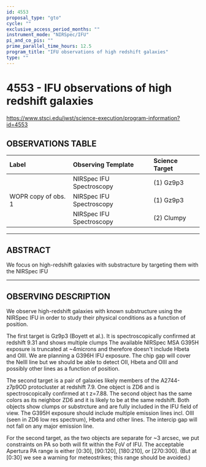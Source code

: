 ```yaml
---
id: 4553
proposal_type: "gto"
cycle: ""
exclusive_access_period_months: ""
instrument_mode: "NIRSpec/IFU"
pi_and_co_pis: ""
prime_parallel_time_hours: 12.5
program_title: "IFU observations of high redshift galaxies"
type: ""
---
```

# 4553 - IFU observations of high redshift galaxies
https://www.stsci.edu/jwst/science-execution/program-information?id=4553
## OBSERVATIONS TABLE
| Label                 | Observing Template         | Science Target |
| :-------------------- | :------------------------- | :------------- |
|                       | NIRSpec IFU Spectroscopy   | (1) Gz9p3      |
| WOPR copy of obs. 1 | NIRSpec IFU Spectroscopy   | (1) Gz9p3      |
|                       | NIRSpec IFU Spectroscopy   | (2) Clumpy     |

---

## ABSTRACT

We focus on high-redshift galaxies with substracture by targeting them with the NIRSpec IFU

---

## OBSERVING DESCRIPTION

We observe high-redshift galaxies with known substructure using the NIRSpec IFU in order to study their physical conditions as a function of position.

The first target is Gz9p3 (Boyett et al.). It is spectroscopically confirmed at redshift 9.31 and shows multiple clumps The available NIRSpec MSA G395H exposure is truncated at ~4microns and therefore doesn't include Hbeta and OIII. We are planning a G396H IFU exposure. The chip gap will cover the NeIII line but we should be able to detect OII, Hbeta and OIII and possibly other lines as a function of position.

The second target is a pair of galaxies likely members of the A2744-z7p9OD protocluster at redshift 7.9. One object is ZD6 and is spectroscopically confirmed at t z=7.88. The second object has the same colors as its neighbor ZD6 and it is likely to be at the same redshift. Both objects show clumps or substrcture and are fully included in the IFU field of view. The G395H exposure should include multiple emission lines incl. OIII (seen in ZD6 low res spectrum), Hbeta and other lines. The intercip gap will not fall on any major emission line.

For the second target, as the two objects are separate for ~3 arcsec, we put constraints on PA so both will fit within the FoV of IFU. The acceptable Apertura PA range is either [0:30], [90:120], [180:210], or [270:300]. (But at [0:30] we see a warning for meteostrikes; this range should be avoided.)